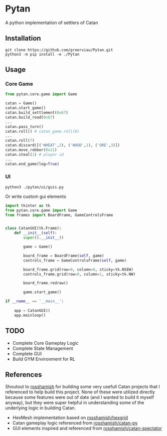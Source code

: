# Pytan
A python implementation of settlers of Catan

## Installation
```
git clone https://github.com/greerviau/Pytan.git
python3 -m pip install -e ./Pytan
```

## Usage
### Core Game
```python
from pytan.core.game import Game

catan = Game()
catan.start_game()
catan.build_settlement(0x67)
catan.build_road(0x67)
...
catan.pass_turn()
catan.roll() # catan_game.roll(6)
...
catan.roll(7)
catan.discard([('WHEAT',2), ('WOOD',1), ('ORE',3)])
catan.move_robber(0x11)
catan.steal(1) # player id
...
catan.end_game(log=True)
```

### UI
```
python3 ./pytan/ui/guis.py
```

Or write custom gui elements

```python
import tkinter as tk
from pytan.core.game import Game
from frames import BoardFrame, GameControlsFrame


class CatanGUI(tk.Frame):
    def __init__(self):
        super().__init__()

        game = Game()

        board_frame = BoardFrame(self, game)
        controls_frame = GameControlsFrame(self, game)

        board_frame.grid(row=0, column=0, sticky=tk.NSEW)
        controls_frame.grid(row=0, column=1, sticky=tk.NW)

        board_frame.redraw()

        game.start_game()

if __name__ == '__main__':
        
    app = CatanGUI()
    app.mainloop()
```

## TODO
* Complete Core Gameplay Logic
* Complete State Management
* Complete GUI
* Build GYM Environment for RL

## References
Shoutout to [rosshamish](https://github.com/rosshamish) for building some very usefull Catan projects that I referenced to help build this project. None of these were utilized directly because some features were out of date (and I wanted to build it myself anyway), but they were super helpful in understanding some of the underlying logic in building Catan.

* HexMesh implementation based on [rosshamish/hexgrid](https://github.com/rosshamish/hexgrid)
* Catan gameplay logic referenced from [rosshamish/catan-py](https://github.com/rosshamish/catan-py)
* GUI elements inspired and referenced from [rosshamish/catan-spectator](https://github.com/rosshamish/catan-spectator)

